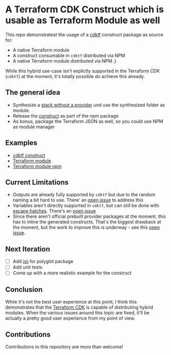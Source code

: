 # A Terraform CDK Construct which is usable as Terraform Module as well

This repo demonstratest the usage of a [cdktf](https://cdk.tf) construct package as source for:

- A native Terraform module
- A construct consumable in `cdktf` distributed via NPM
- A native Terraform module distributed via NPM ;)

While this hybrid use-case isn't explictly supported in the Terraform CDK (`cdktf`) at the moment, it's totally possible do achieve this already.

## The general idea

- Synthesize a [stack without a provider](./packages/cdktf-hybrid-module/lib/module.ts) und use the synthesized folder as module.
- Release the [construct](./packages/cdktf-hybrid-module/lib/construct.ts) as part of the npm package
- As bonus, package the Terraform JSON as well, so you could use NPM as module manager

## Examples

- [cdktf construct](./examples/cdktf-example)
- [Terraform module](./examples/terraform)
- [Terraform module npm](./examples/terraform-npm)

## Current Limitations

- Outputs are already fully supported by `cdktf` but due to the random naming a bit hard to use. There' an [open issue](https://github.com/hashicorp/terraform-cdk/issues/247) to address this
- Variables aren't directly supported in `cdktf`, but can still be done with [escape hatches](https://cdkt.tf/escape-hatche). There's an [open issue](https://github.com/hashicorp/terraform-cdk/issues/249)
- Since there aren't official prebuilt provider packages at the moment, this has to inline the generated constructs. That's the biggest drawback at the moment, but the work to improve this is underway - see this [open issue](https://github.com/hashicorp/terraform-cdk/issues/98).

## Next Iteration

- [ ] Add [jsii](https://cdk.tf/jsii) for polyglot package
- [ ] Add unit tests
- [ ] Come up with a more realistic example for the construct

## Conclusion

While it's not the best user experience at this point, I think this demonstrates that the [Terraform CDK](https://cdkt.tf) is capable of distributing hybrid modules. When the various issues around this topic are fixed, it'll be actually a pretty good user experience from my point of view.

## Contributions

Contributions to this repository are more than welcome!